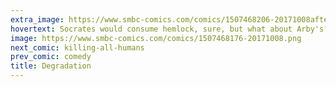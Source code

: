 ```yaml
---
extra_image: https://www.smbc-comics.com/comics/1507468206-20171008after.png
hovertext: Socrates would consume hemlock, sure, but what about Arby's?
image: https://www.smbc-comics.com/comics/1507468176-20171008.png
next_comic: killing-all-humans
prev_comic: comedy
title: Degradation
---
```


